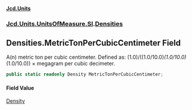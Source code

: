 #### [Jcd.Units](index.md 'index')
### [Jcd.Units.UnitsOfMeasure.SI](Jcd.Units.UnitsOfMeasure.SI.md 'Jcd.Units.UnitsOfMeasure.SI').[Densities](Densities.md 'Jcd.Units.UnitsOfMeasure.SI.Densities')

## Densities.MetricTonPerCubicCentimeter Field

A(n) metric ton per cubic centimeter. Defined as: (1.0)/((1.0/10.0)*(1.0/10.0)*(1.0/10.0)) × megagram per cubic decimeter.

```csharp
public static readonly Density MetricTonPerCubicCentimeter;
```

#### Field Value
[Density](Density.md 'Jcd.Units.UnitTypes.Density')